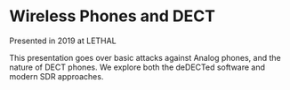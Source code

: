 # Wireless Phones and DECT <br/>

Presented in 2019 at LETHAL <br/>

This presentation goes over basic attacks against Analog phones, and the nature of DECT phones. We explore both the deDECTed software and modern SDR approaches. 
